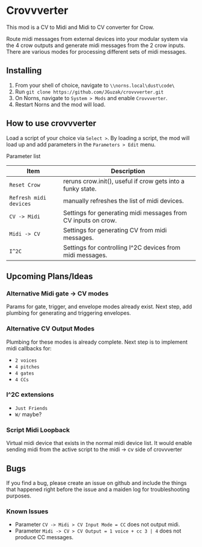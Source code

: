 # Crovvverter

This mod is a CV to Midi and Midi to CV converter for Crow.

Route midi messages from external devices into your modular system via the 4 crow outputs and generate midi messages from the 2 crow inputs. There are various modes for processing different sets of midi messages.

## Installing

1. From your shell of choice, navigate to `\\norns.local\dust\code\`
2. Run `git clone https://github.com/JGuzak/crovvverter.git`
3. On Norns, navigate to `System > Mods` and enable `Crovvverter`.
4. Restart Norns and the mod will load.

## How to use crovvverter

Load a script of your choice via `Select >`. By loading a script, the mod will load up and add parameters in the `Parameters > Edit` menu.

Parameter list

| Item | Description |
| ---- | ----------- |
| `Reset Crow` | reruns crow.init(), useful if crow gets into a funky state. |
| `Refresh midi devices` | manually refreshes the list of midi devices. |
| `CV -> Midi` | Settings for generating midi messages from CV inputs on crow. |
| `Midi -> CV` | Settings for generating CV from midi messages. |
| `I^2C` | Settings for controlling I^2C devices from midi messages. |

## Upcoming Plans/Ideas

### Alternative Midi gate -> CV modes

Params for gate, trigger, and envelope modes already exist. Next step, add plumbing for generating and triggering envelopes.

### Alternative CV Output Modes

Plumbing for these modes is already complete. Next step is to implement midi callbacks for:

* `2 voices`
* `4 pitches`
* `4 gates`
* `4 CCs`

### I^2C extensions

* `Just Friends`
* `W/` maybe?

### Script Midi Loopback

Virtual midi device that exists in the normal midi device list. It would enable sending midi from the active script to the midi -> cv side of crovvverter

## Bugs

If you find a bug, please create an issue on github and include the things that happened right before the issue and a maiden log for troubleshooting purposes.

### Known Issues

* Parameter `CV -> Midi > CV Input Mode = CC` does not output midi.
* Parameter `Midi -> CV > CV Output = 1 voice + cc 3 | 4` does not produce CC messages.
